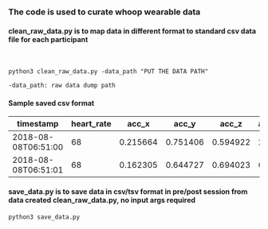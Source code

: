 ### The code is used to curate whoop wearable data

#### clean_raw_data.py is to map data in different format to standard csv data file for each participant

<br />


```
python3 clean_raw_data.py -data_path "PUT THE DATA PATH"

-data_path: raw data dump path
```

#### Sample saved csv format


timestamp            |  heart_rate  |    acc_x   |    acc_y   |    acc_z   |   acc_mag  |     rr     |
---------------------|--------------|------------|------------|------------|------------|------------|
2018-08-08T06:51:00  |      68      |  0.215664  |  0.751406  |  0.594922  |   2.44561  |     []     |
2018-08-08T06:51:01  |      68      |  0.162305  |  0.644727  |  0.694023  |   0.65779  |     []     |


#### save_data.py is to save data in csv/tsv format in pre/post session from data created clean_raw_data.py, no input args required

```
python3 save_data.py
```
